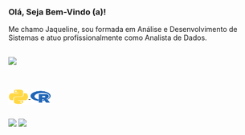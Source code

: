 ### Olá, Seja Bem-Vindo (a)!

Me chamo Jaqueline, sou formada em Análise e Desenvolvimento de Sistemas e atuo profissionalmente como Analista de Dados.
##

<div>
  <a href="https://github.com/jaquelinepedroso">
  <img height="180em" src="https://github-readme-stats.vercel.app/api/top-langs/?username=jaquelinepedroso&layout=compact&langs_count=7&theme=tokyonight"/>
</div>

  ##
  
  <div style="display: inline_block"><br>
  <img align="center" alt="Jaq-Python" height="30" width="40" src="https://raw.githubusercontent.com/devicons/devicon/master/icons/python/python-plain.svg">
  <img align="center" alt="Jaq-R" height="30" width="40" src="https://raw.githubusercontent.com/devicons/devicon/master/icons/r/r-plain.svg"> 
  </div>
  
  
 ##
  <div>
  <a href = "mailto:jaquelinepedroso70@gmail.com"><img src="https://img.shields.io/badge/-Gmail-%23333?style=for-the-badge&logo=gmail&logoColor=white" target="_blank"></a>
  <a href="https://www.linkedin.com/in/jaqueline-pedroso-a9a9281b5" target="_blank"><img src="https://img.shields.io/badge/-LinkedIn-%230077B5?style=for-the-badge&logo=linkedin&logoColor=white" target="_blank"></a>    
  </div>
